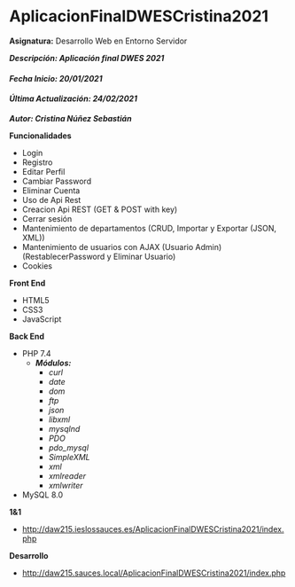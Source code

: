 # AplicacionFinalDWESCristina2021
**Asignatura:** Desarrollo Web en Entorno Servidor

***Descripción: Aplicación final DWES 2021***

#### *Fecha Inicio: 20/01/2021*
#### *Última Actualización: 24/02/2021*

***Autor: Cristina Núñez Sebastián***

**Funcionalidades**
- Login
- Registro
- Editar Perfil
- Cambiar Password
- Eliminar Cuenta
- Uso de Api Rest
- Creacion Api REST (GET & POST with key)
- Cerrar sesión
- Mantenimiento de departamentos (CRUD, Importar y Exportar (JSON, XML))
- Mantenimiento de usuarios con AJAX (Usuario Admin) (RestablecerPassword y Eliminar Usuario)
- Cookies

**Front End**
- HTML5
- CSS3
- JavaScript

**Back End**
- PHP 7.4
    - ***Módulos:***
        - *curl*
        - *date*
        - *dom*
        - *ftp*
        - *json*
        - *libxml*
        - *mysqlnd*
        - *PDO*
        - *pdo_mysql*
        - *SimpleXML*
        - *xml*
        - *xmlreader*
        - *xmlwriter*
- MySQL 8.0

**1&1**
- http://daw215.ieslossauces.es/AplicacionFinalDWESCristina2021/index.php

**Desarrollo**
- http://daw215.sauces.local/AplicacionFinalDWESCristina2021/index.php
